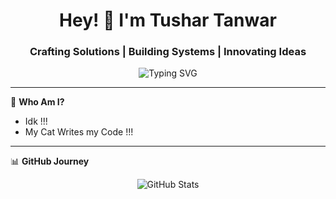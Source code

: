 <h1 align="center"> Hey! 👋 I'm Tushar Tanwar</h1>
<h3 align="center">Crafting Solutions | Building Systems | Innovating Ideas</h3>

<p align="center">
  <img src="https://readme-typing-svg.demolab.com?font=Fira+Code&weight=600&size=24&pause=1000&color=36BCF7&width=500&lines=eat()+Sleep()+Code() +Repeat()+.+.+.+.+." alt="Typing SVG" />
</p>

---

🌟 **Who Am I?**

- Idk !!!
- My Cat Writes my Code !!!
---

📊 **GitHub Journey**
<p align="center">
  <img src="https://github-readme-stats.vercel.app/api?username=TRrajputDEV&show_icons=true&theme=tokyonight" alt="GitHub Stats" />
</p>
